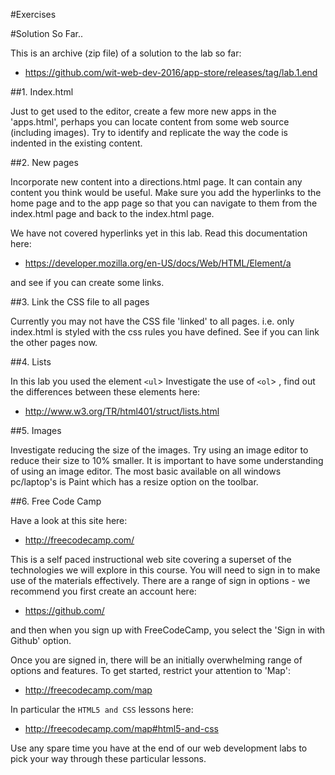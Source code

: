 #Exercises

#Solution So Far..

This is an archive (zip file) of a solution to the lab so far:

- <https://github.com/wit-web-dev-2016/app-store/releases/tag/lab.1.end>

##1. Index.html

Just to get used to the editor, create a few more new apps in the 'apps.html', perhaps you can locate content from some web source (including images). Try to identify and replicate the way the code is indented in the existing content.

##2. New pages

Incorporate new content into a directions.html page. It can contain any content you think would be useful. Make sure you add the hyperlinks to the home page and to the app page so that you can navigate to them from the index.html page and back to the index.html page. 

We have not covered hyperlinks yet in this lab. Read this documentation here:

- <https://developer.mozilla.org/en-US/docs/Web/HTML/Element/a>

and see if you can create some links.

##3. Link the CSS file to all pages

Currently you may not have the CSS file 'linked' to all pages. i.e. only index.html is styled with the css rules you have defined. See if you can link the other pages now.

##4. Lists

In this lab you used the element `<ul`>
Investigate the use of `<ol`> , find out the differences between these elements here:

 - <http://www.w3.org/TR/html401/struct/lists.html>

##5. Images

Investigate reducing the size of the images. Try using an image editor to reduce their size to 10% smaller. It is important to have some understanding of using an image editor. The most basic available on all windows pc/laptop's is Paint which has a resize option on the toolbar.

##6. Free Code Camp

Have a look at this site here:

- <http://freecodecamp.com/>

This is a self paced instructional web site covering a superset of the technologies we will explore in this course. You will need to sign in to make use of the materials effectively. There are a range of sign in options - we recommend you first create an account here:

- <https://github.com/>

and then when you sign up with FreeCodeCamp, you select the 'Sign in with Github' option.

Once you are signed in, there will be an initially overwhelming range of options and features. To get started, restrict your attention to 'Map':

- <http://freecodecamp.com/map>

In particular the `HTML5 and CSS` lessons here:

- <http://freecodecamp.com/map#html5-and-css>

Use any spare time you have at the end of our web development labs to pick your way through these particular lessons.
